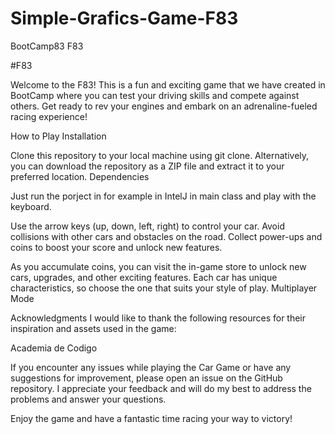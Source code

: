 # Simple-Grafics-Game-F83
BootCamp83 F83

#F83

Welcome to the F83! This is a fun and exciting game that we have created in BootCamp where you can test your driving skills and compete against others. Get ready to rev your engines and embark on an adrenaline-fueled racing experience!

How to Play
Installation

Clone this repository to your local machine using git clone.
Alternatively, you can download the repository as a ZIP file and extract it to your preferred location.
Dependencies

Just run the porject in for example in IntelJ in main class and play with the keyboard.

Use the arrow keys (up, down, left, right) to control your car.
Avoid collisions with other cars and obstacles on the road.
Collect power-ups and coins to boost your score and unlock new features.

As you accumulate coins, you can visit the in-game store to unlock new cars, upgrades, and other exciting features.
Each car has unique characteristics, so choose the one that suits your style of play.
Multiplayer Mode

Acknowledgments
I would like to thank the following resources for their inspiration and assets used in the game:

Academia de Codigo

If you encounter any issues while playing the Car Game or have any suggestions for improvement, please open an issue on the GitHub repository. I appreciate your feedback and will do my best to address the problems and answer your questions.

Enjoy the game and have a fantastic time racing your way to victory!
